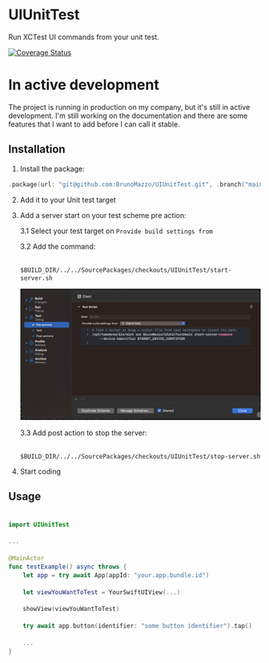 # UIUnitTest

Run XCTest UI commands from your unit test.

[![Coverage Status](https://coveralls.io/repos/github/BrunoMazzo/UIUnitTest/badge.svg?branch=main)](https://coveralls.io/github/BrunoMazzo/UIUnitTest?branch=main)

# In active development

The project is running in production on my company, but it's still in active development. I'm still working on the documentation and there are some features that I want to add before I can call it stable.

## Installation

1. Install the package:

```swift
.package(url: "git@github.com:BrunoMazzo/UIUnitTest.git", .branch("main"))
```

2. Add it to your Unit test target

3. Add a server start on your test scheme pre action:

   3.1 Select your test target on `Provide build settings from`
   
   3.2 Add the command: 
    ```shell
    
    $BUILD_DIR/../../SourcePackages/checkouts/UIUnitTest/start-server.sh
    ```

    ![Pre action panel](docs/pre-action.png)

    3.3 Add post action to stop the server:
    ```shell
    
    $BUILD_DIR/../../SourcePackages/checkouts/UIUnitTest/stop-server.sh
    ```

4. Start coding


## Usage

```swift

import UIUnitTest

...

@MainActor
func testExample() async throws {
    let app = try await App(appId: "your.app.bundle.id")

    let viewYouWantToTest = YourSwiftUIView(...)

    showView(viewYouWantToTest)
    
    try await app.button(identifier: "some button identifier").tap()

    ...
}
```






